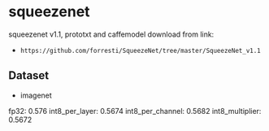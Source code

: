 # squeezenet

squeezenet v1.1, prototxt and caffemodel download from link:

- `https://github.com/forresti/SqueezeNet/tree/master/SqueezeNet_v1.1`


## Dataset

- imagenet

fp32: 0.576
int8_per_layer: 0.5674
int8_per_channel: 0.5682
int8_multiplier: 0.5672

